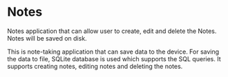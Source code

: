# Notes
Notes application that can allow user to create, edit and delete the Notes. Notes will be saved on disk.

This is note-taking application that can save data to the device. For saving the data to file, SQLite database is used which supports the SQL queries. It supports creating notes, editing notes and deleting the notes.
